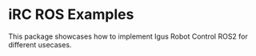 # iRC ROS Examples

This package showcases how to implement Igus Robot Control ROS2 for different usecases.